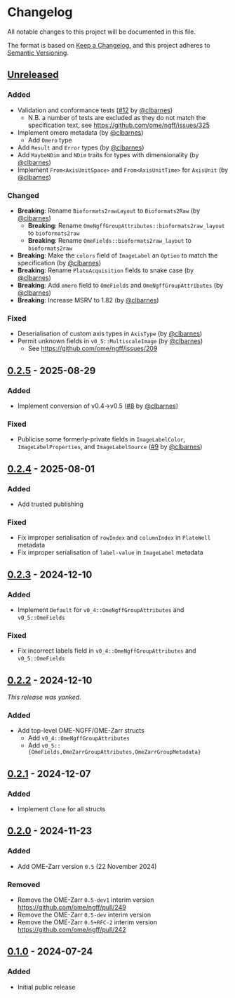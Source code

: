 # Changelog

All notable changes to this project will be documented in this file.

The format is based on [Keep a Changelog](https://keepachangelog.com/en/1.0.0/),
and this project adheres to [Semantic Versioning](https://semver.org/spec/v2.0.0.html).

## [Unreleased]

### Added

- Validation and conformance tests ([#12] by [@clbarnes])
  - N.B. a number of tests are excluded as they do not match the specification text, see <https://github.com/ome/ngff/issues/325>
- Implement omero metadata (by [@clbarnes])
  - Add `Omero` type
- Add `Result` and `Error` types (by [@clbarnes])
- Add `MaybeNDim` and `NDim` traits for types with dimensionality (by [@clbarnes])
- Implement `From<AxisUnitSpace>` and `From<AxisUnitTime>` for `AxisUnit` (by [@clbarnes])

### Changed

- **Breaking**: Rename `Bioformats2rawLayout` to `Bioformats2Raw` (by [@clbarnes])
  - **Breaking**: Rename `OmeNgffGroupAttributes::bioformats2raw_layout` to `bioformats2raw`
  - **Breaking**: Rename `OmeFields::bioformats2raw_layout` to `bioformats2raw`
- **Breaking**: Make the `colors` field of `ImageLabel` an `Option` to match the specification (by [@clbarnes])
- **Breaking**: Rename `PlateAcquisition` fields to snake case (by [@clbarnes])
- **Breaking**: Add `omero` field to `OmeFields` and `OmeNgffGroupAttributes` (by [@clbarnes])
- **Breaking**: Increase MSRV to 1.82 (by [@clbarnes])

### Fixed

- Deserialisation of custom axis types in `AxisType` (by [@clbarnes])
- Permit unknown fields in `v0_5::MultiscaleImage` (by [@clbarnes])
  - See https://github.com/ome/ngff/issues/209

[#12]: https://github.com/zarrs/ome_zarr_metadata/pull/12

## [0.2.5] - 2025-08-29

### Added

- Implement conversion of v0.4->v0.5 ([#8] by [@clbarnes])

### Fixed

- Publicise some formerly-private fields in `ImageLabelColor`, `ImageLabelProperties`, and `ImageLabelSource` ([#9] by [@clbarnes])

[#8]: https://github.com/zarrs/ome_zarr_metadata/pull/8
[#9]: https://github.com/zarrs/ome_zarr_metadata/pull/9

## [0.2.4] - 2025-08-01

### Added

- Add trusted publishing

### Fixed

- Fix improper serialisation of `rowIndex` and `columnIndex` in `PlateWell` metadata
- Fix improper serialisation of `label-value` in `ImageLabel` metadata

## [0.2.3] - 2024-12-10

### Added

- Implement `Default` for `v0_4::OmeNgffGroupAttributes` and `v0_5::OmeFields`

### Fixed

- Fix incorrect labels field in `v0_4::OmeNgffGroupAttributes` and `v0_5::OmeFields`

## [0.2.2] - 2024-12-10

*This release was yanked.*

### Added

- Add top-level OME-NGFF/OME-Zarr structs
  - Add `v0_4::OmeNgffGroupAttributes`
  - Add `v0_5::{OmeFields,OmeZarrGroupAttributes,OmeZarrGroupMetadata}`

## [0.2.1] - 2024-12-07

### Added

- Implement `Clone` for all structs

## [0.2.0] - 2024-11-23

### Added

- Add OME-Zarr version `0.5` (22 November 2024)

### Removed

- Remove the OME-Zarr `0.5-dev1` interim version https://github.com/ome/ngff/pull/249
- Remove the OME-Zarr `0.5-dev` interim version
- Remove the OME-Zarr `0.5+RFC-2` interim version https://github.com/ome/ngff/pull/242

## [0.1.0] - 2024-07-24

### Added

- Initial public release

[unreleased]: https://github.com/zarrs/ome_zarr_metadata/compare/v0.2.5...HEAD
[0.2.5]: https://github.com/zarrs/ome_zarr_metadata/releases/tag/v0.2.5
[0.2.4]: https://github.com/zarrs/ome_zarr_metadata/releases/tag/v0.2.4
[0.2.3]: https://github.com/zarrs/ome_zarr_metadata/releases/tag/v0.2.3
[0.2.2]: https://github.com/zarrs/ome_zarr_metadata/releases/tag/v0.2.2
[0.2.1]: https://github.com/zarrs/ome_zarr_metadata/releases/tag/v0.2.1
[0.2.0]: https://github.com/zarrs/ome_zarr_metadata/releases/tag/v0.2.0
[0.1.0]: https://github.com/zarrs/ome_zarr_metadata/releases/tag/v0.1.0

[@clbarnes]: https://github.com/clbarnes
